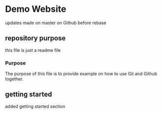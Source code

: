 # Demo Website

updates made on master on Github before rebase

## repository purpose

this file is just a readme file

### Purpose
The purpose of this file is to provide example
on how to use Git and Github together.

## getting started
added getting started section
